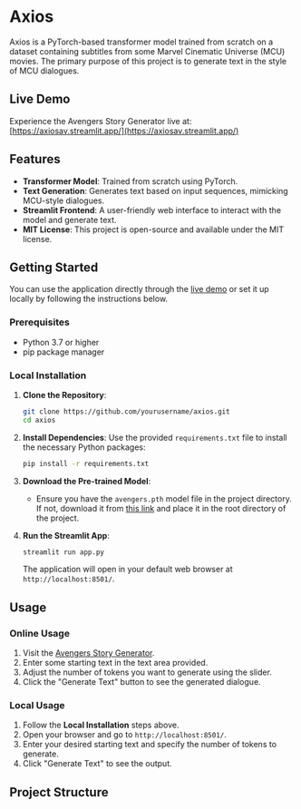 # Axios

Axios is a PyTorch-based transformer model trained from scratch on a dataset containing subtitles from some Marvel Cinematic Universe (MCU) movies. The primary purpose of this project is to generate text in the style of MCU dialogues.

## Live Demo

Experience the Avengers Story Generator live at: [https://axiosav.streamlit.app/](https://axiosav.streamlit.app/)

## Features

- **Transformer Model**: Trained from scratch using PyTorch.
- **Text Generation**: Generates text based on input sequences, mimicking MCU-style dialogues.
- **Streamlit Frontend**: A user-friendly web interface to interact with the model and generate text.
- **MIT License**: This project is open-source and available under the MIT license.

## Getting Started

You can use the application directly through the [live demo](https://axiosav.streamlit.app/) or set it up locally by following the instructions below.

### Prerequisites

- Python 3.7 or higher
- pip package manager

### Local Installation

1. **Clone the Repository**:
    ```bash
    git clone https://github.com/yourusername/axios.git
    cd axios
    ```

2. **Install Dependencies**:
    Use the provided `requirements.txt` file to install the necessary Python packages:
    ```bash
    pip install -r requirements.txt
    ```

3. **Download the Pre-trained Model**:
    - Ensure you have the `avengers.pth` model file in the project directory. If not, download it from [this link](#) and place it in the root directory of the project.

4. **Run the Streamlit App**:
    ```bash
    streamlit run app.py
    ```

    The application will open in your default web browser at `http://localhost:8501/`.

## Usage

### Online Usage

1. Visit the [Avengers Story Generator](https://axiosav.streamlit.app/).
2. Enter some starting text in the text area provided.
3. Adjust the number of tokens you want to generate using the slider.
4. Click the "Generate Text" button to see the generated dialogue.

### Local Usage

1. Follow the **Local Installation** steps above.
2. Open your browser and go to `http://localhost:8501/`.
3. Enter your desired starting text and specify the number of tokens to generate.
4. Click "Generate Text" to see the output.

## Project Structure

